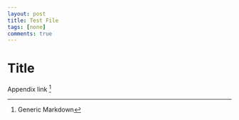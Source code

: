 ```yaml
---
layout: post
title: Test File
tags: [none]
comments: true
---
```


# Title

Appendix link [^1] 

[^1]: Generic Markdown
